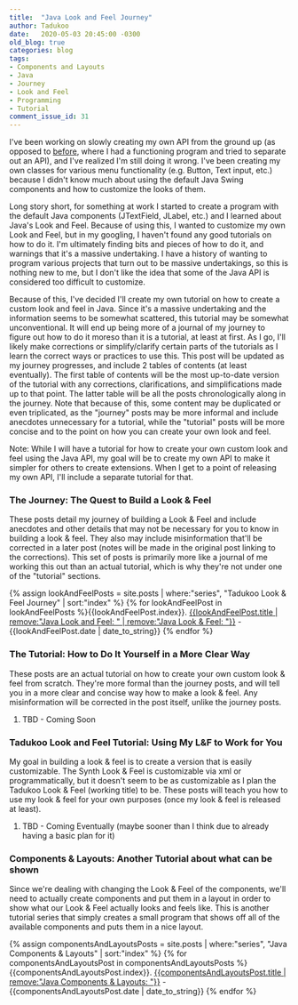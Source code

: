 ```yaml
---
title:  "Java Look and Feel Journey"
author: Tadukoo
date:   2020-05-03 20:45:00 -0300
old_blog: true
categories: blog
tags: 
- Components and Layouts
- Java
- Journey
- Look and Feel
- Programming
- Tutorial
comment_issue_id: 31
---
```

I've been working on slowly creating my own API from the ground up (as opposed to [before](https://tadukoo.github.io/blog/2015/12/31/the-flaws-of-developing-api-and-engine.html), where I had a functioning program and tried 
to separate out an API), and I've realized I'm still doing it wrong. I've been creating my own classes for various menu functionality (e.g. Button, Text input, etc.) because I didn't know much about using the default 
Java Swing components and how to customize the looks of them.

Long story short, for something at work I started to create a program with the default Java components (JTextField, JLabel, etc.) and I learned about Java's Look and Feel. Because of using this, I wanted to customize my own 
Look and Feel, but in my googling, I haven't found any good tutorials on how to do it. I'm ultimately finding bits and pieces of how to do it, and warnings that it's a massive undertaking. I have a history of wanting to program 
various projects that turn out to be massive undertakings, so this is nothing new to me, but I don't like the idea that some of the Java API is considered too difficult to customize.

Because of this, I've decided I'll create my own tutorial on how to create a custom look and feel in Java. Since it's a massive undertaking and the information seems to be somewhat scattered, this tutorial may be somewhat 
unconventional. It will end up being more of a journal of my journey to figure out how to do it moreso than it is a tutorial, at least at first. As I go, I'll likely make corrections or simplify/clarify certain parts of the 
tutorials as I learn the correct ways or practices to use this. This post will be updated as my journey progresses, and include 2 tables of contents (at least eventually). The first table of contents will be the most up-to-date 
version of the tutorial with any corrections, clarifications, and simplifications made up to that point. The latter table will be all the posts chronologically along in the journey. Note that because of this, some content may be 
duplicated or even triplicated, as the "journey" posts may be more informal and include anecdotes unnecessary for a tutorial, while the "tutorial" posts will be more concise and to the point on how you can create your own look 
and feel.

Note: While I will have a tutorial for how to create your own custom look and feel using the Java API, my goal will be to create my own API to make it simpler for others to create extensions. When I get to a point of releasing my 
own API, I'll include a separate tutorial for that.

### The Journey: The Quest to Build a Look & Feel
These posts detail my journey of building a Look & Feel and include anecdotes and other details that may not be necessary for you to know in building a look & feel. They also may include misinformation that'll be corrected 
in a later post (notes will be made in the original post linking to the corrections). This set of posts is primarily more like a journal of me working this out than an actual tutorial, which is why they're not under one of the 
"tutorial" sections.

{% assign lookAndFeelPosts = site.posts | where:"series", "Tadukoo Look & Feel Journey" | sort:"index" %}
{% for lookAndFeelPost in lookAndFeelPosts %}{{lookAndFeelPost.index}}. [{{lookAndFeelPost.title | remove:"Java Look and Feel: " | remove:"Java Look & Feel: "}}]({{lookAndFeelPost.url}}) - 
{{lookAndFeelPost.date | date_to_string}}
{% endfor %}

### The Tutorial: How to Do It Yourself in a More Clear Way
These posts are an actual tutorial on how to create your own custom look & feel from scratch. They're more formal than the journey posts, and will tell you in a more clear and concise way how to make a look & feel. Any 
misinformation will be corrected in the post itself, unlike the journey posts.

1. TBD - Coming Soon

### Tadukoo Look and Feel Tutorial: Using My L&F to Work for You
My goal in building a look & feel is to create a version that is easily customizable. The Synth Look & Feel is customizable via xml or programmatically, but it doesn't seem to be as customizable as I plan the Tadukoo 
Look & Feel (working title) to be. These posts will teach you how to use my look & feel for your own purposes (once my look & feel is released at least).

1. TBD - Coming Eventually (maybe sooner than I think due to already having a basic plan for it)

### Components & Layouts: Another Tutorial about what can be shown
Since we're dealing with changing the Look & Feel of the components, we'll need to actually create components and put them in a layout in order to show what our Look & Feel actually looks and feels like. This is another 
tutorial series that simply creates a small program that shows off all of the available components and puts them in a nice layout.

{% assign componentsAndLayoutsPosts = site.posts | where:"series", "Java Components & Layouts" | sort:"index" %}
{% for componentsAndLayoutsPost in componentsAndLayoutsPosts %}{{componentsAndLayoutsPost.index}}. [{{componentsAndLayoutsPost.title | remove:"Java Components & Layouts: "}}]({{componentsAndLayoutsPost.url}}) - 
{{componentsAndLayoutsPost.date | date_to_string}}
{% endfor %}
